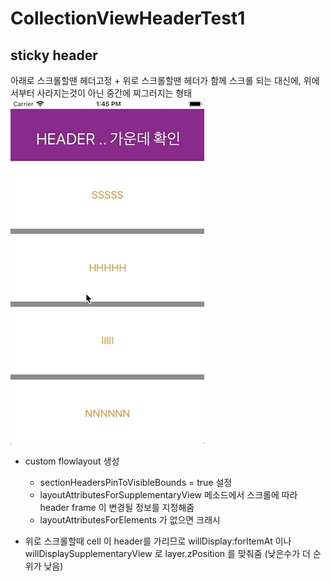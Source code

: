 # CollectionViewHeaderTest1

## sticky header

아래로 스크롤할땐 헤더고정 + 위로 스크롤할땐 헤더가 함께 스크롤 되는 대신에, 위에서부터 사라지는것이 아닌 중간에 찌그러지는 형태
![](20190829_collectionview+stickey+header.gif)

- custom flowlayout 생성
  * sectionHeadersPinToVisibleBounds =  true 설정
  * layoutAttributesForSupplementaryView 메소드에서 스크롤에 따라 header frame 이 변경될 정보를 지정해줌
  * layoutAttributesForElements 가 없으면 크래시

- 위로 스크롤할때 cell 이 header를 가리므로 willDisplay:forItemAt 이나 willDisplaySupplementaryView 로 layer.zPosition 를 맞춰줌
(낮은수가 더 순위가 낮음)

